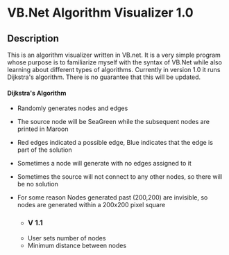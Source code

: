 # VB.Net Algorithm Visualizer 1.0


## Description  
This is an algorithm visualizer written in VB.net. It is a very simple program whose purpose is to familiarize myself with the syntax of VB.Net while also learning about different types of algorithms. Currently in version 1.0 it runs Dijkstra's algorithm. There is no guarantee that this will be updated.


#### Dijkstra's Algorithm
* Randomly generates nodes and edges
* The source node will be SeaGreen while the subsequent nodes are printed in Maroon
* Red edges indicated a possible edge, Blue indicates that the edge is part of the solution
* Sometimes a node will generate with no edges assigned to it
* Sometimes the source will not connect to any other nodes, so there will be no solution
* For some reason Nodes generated past (200,200) are invisible, so nodes are generated within a 200x200 pixel square

  * ### V 1.1
  * User sets number of nodes
  * Minimum distance between nodes

